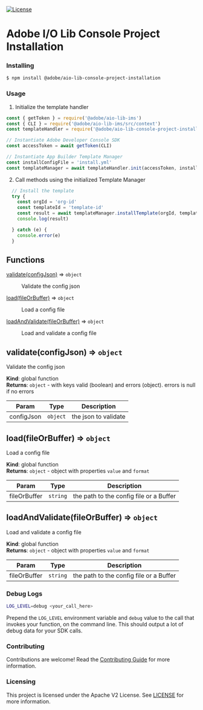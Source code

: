 <!--
Copyright 2022 Adobe. All rights reserved.
This file is licensed to you under the Apache License, Version 2.0 (the "License");
you may not use this file except in compliance with the License. You may obtain a copy
of the License at http://www.apache.org/licenses/LICENSE-2.0

Unless required by applicable law or agreed to in writing, software distributed under
the License is distributed on an "AS IS" BASIS, WITHOUT WARRANTIES OR REPRESENTATIONS
OF ANY KIND, either express or implied. See the License for the specific language
governing permissions and limitations under the License.
-->

[![License](https://img.shields.io/badge/License-Apache%202.0-blue.svg)](https://opensource.org/licenses/Apache-2.0)

# Adobe I/O Lib Console Project Installation

### Installing

```bash
$ npm install @adobe/aio-lib-console-project-installation
```

### Usage
1) Initialize the template handler

```javascript
const { getToken } = require('@adobe/aio-lib-ims')
const { CLI } = require('@adobe/aio-lib-ims/src/context')
const templateHandler = require('@adobe/aio-lib-console-project-installation')

// Instantiate Adobe Developer Console SDK
const accessToken = await getToken(CLI)

// Instantiate App Builder Template Manager
const installConfigFile = 'install.yml'
const templateManager = await templateHandler.init(accessToken, installConfigFile)
```

2) Call methods using the initialized Template Manager

```javascript
  // Install the template
  try {
    const orgId = 'org-id'
    const templateId = 'template-id'
    const result = await templateManager.installTemplate(orgId, templateId)
    console.log(result)

  } catch (e) {
    console.error(e)
  }
```

## Functions

<dl>
<dt><a href="#validate">validate(configJson)</a> ⇒ <code>object</code></dt>
<dd><p>Validate the config json</p>
</dd>
<dt><a href="#load">load(fileOrBuffer)</a> ⇒ <code>object</code></dt>
<dd><p>Load a config file</p>
</dd>
<dt><a href="#loadAndValidate">loadAndValidate(fileOrBuffer)</a> ⇒ <code>object</code></dt>
<dd><p>Load and validate a config file</p>
</dd>
</dl>

<a name="validate"></a>

## validate(configJson) ⇒ <code>object</code>
Validate the config json

**Kind**: global function  
**Returns**: <code>object</code> - with keys valid (boolean) and errors (object). errors is null if no errors  

| Param | Type | Description |
| --- | --- | --- |
| configJson | <code>object</code> | the json to validate |

<a name="load"></a>

## load(fileOrBuffer) ⇒ <code>object</code>
Load a config file

**Kind**: global function  
**Returns**: <code>object</code> - object with properties `value` and `format`  

| Param | Type | Description |
| --- | --- | --- |
| fileOrBuffer | <code>string</code> | the path to the config file or a Buffer |

<a name="loadAndValidate"></a>

## loadAndValidate(fileOrBuffer) ⇒ <code>object</code>
Load and validate a config file

**Kind**: global function  
**Returns**: <code>object</code> - object with properties `value` and `format`  

| Param | Type | Description |
| --- | --- | --- |
| fileOrBuffer | <code>string</code> | the path to the config file or a Buffer |

### Debug Logs

```bash
LOG_LEVEL=debug <your_call_here>
```

Prepend the `LOG_LEVEL` environment variable and `debug` value to the call that invokes your function, on the command line. This should output a lot of debug data for your SDK calls.

### Contributing

Contributions are welcome! Read the [Contributing Guide](./.github/CONTRIBUTING.md) for more information.

### Licensing

This project is licensed under the Apache V2 License. See [LICENSE](LICENSE) for more information.
